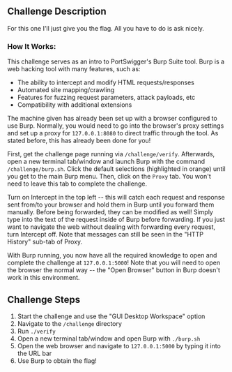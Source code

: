## Challenge Description
For this one I'll just give you the flag. All you have to do is ask nicely.

### How It Works:
This challenge serves as an intro to PortSwigger's Burp Suite tool. Burp is a web hacking tool with many features, such as:
- The ability to intercept and modify HTML requests/responses
- Automated site mapping/crawling
- Features for fuzzing request parameters, attack payloads, etc
- Compatibility with additional extensions

The machine given has already been set up with a browser configured to use Burp. Normally, you would need to go into the browser's proxy settings and set up a proxy for `127.0.0.1:8080` to direct traffic through the tool. As stated before, this has already been done for you!

First, get the challenge page running via `/challenge/verify`. Afterwards, open a new terminal tab/window and launch Burp with the command `/challenge/burp.sh`. Click the default selections (highlighted in orange) until you get to the main Burp menu. Then, click on the `Proxy` tab. You won't need to leave this tab to complete the challenge. 

Turn on Intercept in the top left -- this will catch each request and response sent from/to your browser and hold them in Burp until you forward them manually. Before being forwarded, they can be modified as well! Simply type into the text of the request inside of Burp before forwarding. If you just want to navigate the web without dealing with forwarding every request, turn Intercept off. Note that messages can still be seen in the "HTTP History" sub-tab of Proxy. 

With Burp running, you now have all the required knowledge to open and complete the challenge at `127.0.0.1:5000`! Note that you will need to open the browser the normal way -- the "Open Browser" button in Burp doesn't work in this environment.

## Challenge Steps
1. Start the challenge and use the "GUI Desktop Workspace" option
2. Navigate to the `/challenge` directory
3. Run `./verify`
4. Open a new terminal tab/window and open Burp with `./burp.sh`
5. Open the web browser and navigate to `127.0.0.1:5000` by typing it into the URL bar
6. Use Burp to obtain the flag!
